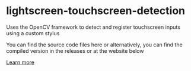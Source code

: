 # lightscreen-touchscreen-detection
Uses the OpenCV framework to detect and register touchscreen inputs using a custom stylus

You can find the source code files here or alternatively, you can find the compiled version in the releases or at the website below

<a href="https://imaadnisar.github.io/lightscreen-touchscreen-detection/index.html">Learn more</a>
